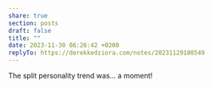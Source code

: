 ```yaml
---
share: true
section: posts
draft: false
title: ""
date: 2023-11-30 06:26:42 +0200
replyTo: https://derekkedziora.com/notes/20231129180549
---
```



The split personality trend was... a moment!
